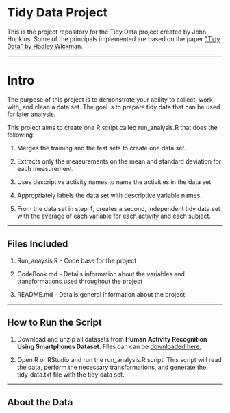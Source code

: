 # Tidy Data Project

This is the project repository for the Tidy Data project created by John Hopkins. Some of the principals implemented are based on the paper ["Tidy Data" by Hadley Wickman](https://vita.had.co.nz/papers/tidy-data.pdf).

---
# Intro

The purpose of this project is to demonstrate your ability to collect, work with, and clean a data set. The goal is to prepare tidy data that can be used for later analysis.

This project aims to create one R script called run_analysis.R that does the following: 

1. Merges the training and the test sets to create one data set.

2. Extracts only the measurements on the mean and standard deviation for each measurement. 

3. Uses descriptive activity names to name the activities in the data set

4. Appropriately labels the data set with descriptive variable names. 

5. From the data set in step 4, creates a second, independent tidy data set with the average of each variable for each activity and each subject.

---
## Files Included
1. Run_anaysis.R - Code base for the project

2. CodeBook.md - Details information about the variables and transformations used throughout the project

3. README.md - Details general information about the project

---
## How to Run the Script
1. Download and unzip all datasets from **Human Activity Recognition Using Smartphones Dataset**.  Files can  can be [downloaded here.](https://d396qusza40orc.cloudfront.net/getdata%2Fprojectfiles%2FUCI%20HAR%20Dataset.zip)

2.  Open R or RStudio and run the run_analysis.R script. This script will read the data, perform the necessary transformations, and generate the tidy_data.txt file with the tidy data set.
---
## About the Data


